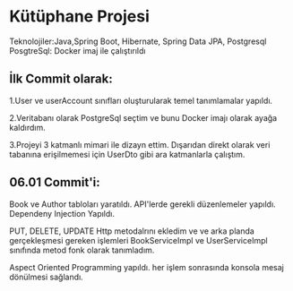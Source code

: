 # Kütüphane Projesi

Teknolojiler:Java,Spring Boot, Hibernate, Spring Data JPA, Postgresql
PosgtreSql: Docker imaj ile çalıştırıldı

## İlk Commit olarak:
1.User ve userAccount sınıfları oluşturularak temel tanımlamalar yapıldı.

2.Veritabanı olarak PostgreSql seçtim ve bunu Docker imajı olarak ayağa kaldırdım.

3.Projeyi 3 katmanlı mimari ile dizayn ettim. Dışarıdan direkt olarak veri tabanına erişilmemesi için UserDto gibi ara katmanlarla çalıştım.

## 06.01 Commit'i:
Book ve Author tabloları yaratıldı. API'lerde gerekli düzenlemeler yapıldı. Dependeny Injection Yapıldı.

PUT, DELETE, UPDATE Http metodalrını ekledim ve ve arka planda gerçekleşmesi gereken işlemleri BookServiceImpl ve UserServiceImpl sınıfında metod fonk olarak tanımladım.

Aspect Oriented Programming yapıldı. her işlem sonrasında konsola mesaj dönülmesi sağlandı.
